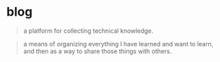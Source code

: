 # blog

> a platform for collecting technical knowledge. 

> a means of organizing everything I have learned and want to learn, and then as a way to share those things with others.

